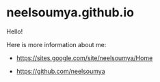 # neelsoumya.github.io

Hello!

Here is more information about me:

* https://sites.google.com/site/neelsoumya/Home

* https://github.com/neelsoumya
